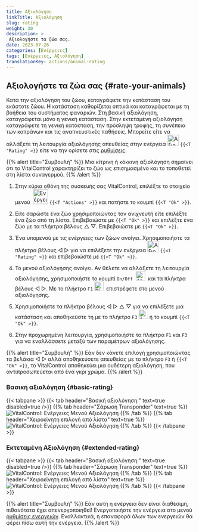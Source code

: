 ```yaml
---
title: Αξιολόγηση
linkTitle: Αξιολόγηση
slug: rating
weight: 30
description: >
 Αξιολογήστε τα ζώα σας.
date: 2023-07-26
categories: [Ενέργειες]
tags: [Ενέργειες, Αξιολόγηση]
translationKey: actions/animal-rating
---
```


## Αξιολογήστε τα ζώα σας {#rate-your-animals}

Κατά την αξιολόγηση του ζώου, καταγράφετε την κατάσταση του εκάστοτε ζώου. Η κατάσταση καθορίζεται οπτικά και καταγράφεται με τη βοήθεια του συστήματος φαναριών. Στη βασική αξιολόγηση, καταγράφεται μόνο η γενική κατάσταση. Στην εκτεταμένη αξιολόγηση καταγράφετε τη γενική κατάσταση, την πρόσληψη τροφής, τη συνέπεια των κοπράνων και τις αναπνευστικές παθήσεις. Μπορείτε είτε να αλλάξετε τη λειτουργία αξιολόγησης απευθείας στην ενέργεια <img src="/icons/actions/rating.svg" width="30" align="bottom" alt="Αξιολόγηση" /> `{{<T "Rating" >}}` είτε να την ορίσετε στις [ρυθμίσεις](../../settings/data-acquisition/#mode-of-animal-rating).

{{% alert title="Συμβουλή" %}}
Μια κίτρινη ή κόκκινη αξιολόγηση σημαίνει ότι το VitalControl χαρακτηρίζει το ζώο ως επισημασμένο και το τοποθετεί στη λίστα συναγερμού.
{{% /alert %}}

1. Στην κύρια οθόνη της συσκευής σας VitalControl, επιλέξτε το στοιχείο μενού &nbsp;<img src="/icons/actions.svg" width="40" align="bottom" alt="Ενέργειες" /> `{{<T "Actions" >}}` και πατήστε το κουμπί `{{<T "Ok" >}}`.

2. Είτε σαρώστε ένα ζώο χρησιμοποιώντας τον ανιχνευτή είτε επιλέξτε ένα ζώο από τη λίστα. Επιβεβαιώστε με `{{<T "Ok" >}}` και επιλέξτε ένα ζώο με τα πλήκτρα βέλους △ ▽. Επιβεβαιώστε με `{{<T "Ok" >}}`.

3. Ένα υπομενού με τις ενέργειες των ζώων ανοίγει. Χρησιμοποιήστε τα πλήκτρα βέλους ◁ ▷ για να επιλέξετε την ενέργεια <img src="/icons/actions/rating.svg" width="30" align="bottom" alt="Αξιολόγηση" /> `{{<T "Rating" >}}` και επιβεβαιώστε με `{{<T "Ok" >}}`.

4. Το μενού αξιολόγησης ανοίγει. Αν θέλετε να αλλάξετε τη λειτουργία αξιολόγησης, χρησιμοποιήστε το κουμπί `On/Off` &nbsp;<img src="/icons/gear.svg" width="25" align="bottom" alt="Αλληλουχία-ενεργειών" />&nbsp; και τα πλήκτρα βέλους ◁ ▷. Με το πλήκτρο `F1` <img src="/icons/footer/exit.svg" width="24" align="bottom" alt="Πίσω" />&nbsp; επιστρέφετε στο μενού αξιολόγησης.

5. Χρησιμοποιήστε τα πλήκτρα βέλους ◁ ▷ △ ▽ για να επιλέξετε μια κατάσταση και αποθηκεύστε τη με το πλήκτρο `F3` <img src="/icons/footer/save.svg" width="25" align="bottom" alt="Αποθήκευση" /> ή το κουμπί `{{<T "Ok" >}}`.

6. Στην προχωρημένη λειτουργία, χρησιμοποιήστε τα πλήκτρα `F1` και `F3` για να εναλλάσσετε μεταξύ των παραμέτρων αξιολόγησης.

{{% alert title="Συμβουλή" %}}
Εάν δεν κάνετε επιλογή χρησιμοποιώντας τα βελάκια ◁ ▷ αλλά αποθηκεύσετε απευθείας με το πλήκτρο `F3` ή `{{<T "Ok" >}}`, το VitalControl αποθηκεύει μια ουδέτερη αξιολόγηση, που αντιπροσωπεύεται από ένα γκρι χρώμα.
{{% /alert %}}

### Βασική αξιολόγηση {#basic-rating}

{{< tabpane >}}
{{< tab header="Βασική αξιολόγηση:" text=true disabled=true />}}
{{% tab header="Σάρωση Transponder" text=true %}}
![VitalControl: Ενέργειες Μενού Αξιολόγηση](../images/basicrating-scan.png "Βασική αξιολόγηση")
{{% /tab %}}
{{% tab header="Χειροκίνητη επιλογή από λίστα" text=true %}}
![VitalControl: Ενέργειες Μενού Αξιολόγηση](../images/basicrating.png "Βασική αξιολόγηση")
{{% /tab %}}
{{< /tabpane >}}

### Εκτεταμένη Αξιολόγηση {#extended-rating}

{{< tabpane >}}
{{< tab header="Βασική αξιολόγηση:" text=true disabled=true />}}
{{% tab header="Σάρωση Transponder" text=true %}}
![VitalControl: Ενέργειες Μενού Αξιολόγηση](../images/extendedrating-scan.png "Εκτεταμένη αξιολόγηση")
{{% /tab %}}
{{% tab header="Χειροκίνητη επιλογή από λίστα" text=true %}}
![VitalControl: Ενέργειες Μενού Αξιολόγηση](../images/extendedrating.png "Εκτεταμένη αξιολόγηση")
{{% /tab %}}
{{< /tabpane >}}

{{% alert title="Συμβουλή" %}}
Εάν αυτή η ενέργεια δεν είναι διαθέσιμη, πιθανότατα έχει απενεργοποιηθεί! Ενεργοποιήστε την ενέργεια στο μενού [ρυθμίσεις ενεργειών](../setting/). Εναλλακτικά, η επαναφορά όλων των ενεργειών θα φέρει πίσω αυτή την ενέργεια.
{{% /alert %}}

